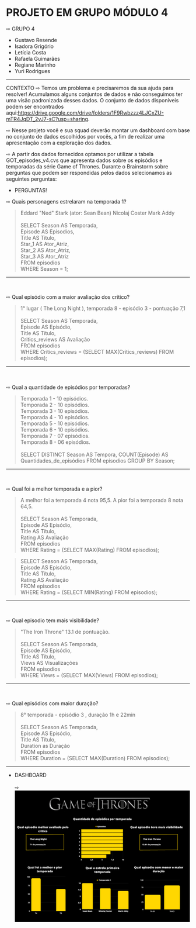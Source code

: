 # PROJETO EM GRUPO MÓDULO 4
 
⇨ GRUPO 4 
- Gustavo Resende
- Isadora Grigório
- Letícia Costa
- Rafaela Guimarães
- Regiane Marinho
- Yuri Rodrigues
------------------------------------


CONTEXTO ⇨ Temos um problema e precisaremos da sua ajuda para resolver! Acumulamos alguns conjuntos de dados e não conseguimos ter uma visão padronizada desses dados. O conjunto de dados disponíveis podem ser encontrados aqui:https://drive.google.com/drive/folders/1F9Rwbzzz4LJCxZU-mTR4JqDT_2vJ7-sC?usp=sharing.


⇨ Nesse projeto você e sua squad deverão montar um dashboard com base no conjunto de dados escolhidos por vocês, a fim de realizar uma apresentação com a exploração dos dados.


⇨ A partir dos dados fornecidos optamos por utilizar a tabela GOT_episodes_v4.cvs que apresenta dados sobre os episódios e temporadas da série Game of Thrones. Durante o Brainstorm sobre perguntas que podem ser respondidas pelos dados selecionamos as seguintes perguntas: 
<br/>


- PERGUNTAS!

⇨ Quais personagens estrelaram na temporada 1?
> Eddard "Ned" Stark (ator: Sean Bean)
> Nicolaj Coster 
> Mark Addy <br/> <br/>
> 	SELECT Season AS Temporada, <br/>
    Episode AS Episodios, <br/>
    Title AS Titulo, <br/>
    Star_1 AS Ator_Atriz, <br/>
    Star_2 AS Ator_Atriz, <br/>
    Star_3 AS Ator_Atriz <br/>
	FROM episodios <br/>
    WHERE Season = 1; <br/>
--------------------------
 <br/>

⇨ Qual episódio com a maior avaliação dos critico?
> 1° lugar ( The Long Night ), temporada 8 - episódio 3 - pontuação 7,1 <br/> <br/>
> 	SELECT Season AS Temporada, <br/>
	Episode AS Episódio, <br/>
	Title AS Título, <br/>
	Critics_reviews AS Avaliação <br/>
    FROM episodios <br/>
    WHERE Critics_reviews = (SELECT MAX(Critics_reviews) FROM episodios); <br/>
-----------------------
 <br/> <br/>
⇨ Qual a quantidade de episódios por temporadas?
> Temporada 1 - 10 episódios.  <br/>
> Temporada 2 - 10 episódios.  <br/>
> Temporada 3 - 10 episódios.  <br/>
> Temporada 4 - 10 episódios.  <br/>
> Temporada 5 - 10 episódios.  <br/>
> Temporada 6 - 10 episódios.  <br/>
> Temporada 7 - 07 episódios.  <br/>
> Temporada 8 - 06 episódios. <br/> <br/>
> 	SELECT DISTINCT Season AS Tempora, COUNT(Episode) AS Quantidades_de_episódios FROM episodios GROUP BY Season;
---------------------------
 <br/>

⇨ Qual foi a melhor temporada e a pior?
> A melhor foi a temporada 4 nota 95,5.
> A pior foi a temporada 8 nota 64,5.<br/> <br/>
>	SELECT Season AS Temporada, <br/>
	Episode AS Episódio, <br/>
	Title AS Título, <br/>
	Rating AS Avaliação <br/>
    FROM episodios <br/>
    WHERE Rating = (SELECT MAX(Rating) FROM episodios); <br/>
    
>	SELECT Season AS Temporada, <br/>
	Episode AS Episódio, <br/>
	Title AS Título, <br/>
	Rating AS Avaliação <br/>
    FROM episodios <br/>
    WHERE Rating = (SELECT MIN(Rating) FROM episodios); <br/>
-------------------------
 <br/>

⇨ Qual episodio tem mais visibilidade?
> "The Iron Throne" 13.1 de pontuação. <br/> <br/>
> SELECT Season AS Temporada, <br/>
    Episode AS Episódio, <br/>
    Title AS Título, <br/>
    Views AS Visualizações <br/>
    FROM episodios <br/>
    WHERE Views = (SELECT MAX(Views) FROM episodios); <br/>
--------------------------
 <br/> 

⇨ Qual episódios com maior duração?
> 8° temporada -  episódio 3 , duração 1h e 22min <br/> <br/>
> SELECT Season AS Temporada, <br/>
    Episode AS Episódio, <br/>
    Title AS Título, <br/>
    Duration as Duração <br/>
    FROM episodios <br/>
    WHERE Duration = (SELECT MAX(Duration) FROM episodios); <br/>

-----------------------
- DASHBOARD  <br/> <br/>
⇨ ![texto](./Dashboard.png)






